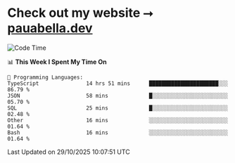 # Check out my website ⭢ [pauabella.dev](https://pauabella.dev)

<!--START_SECTION:waka-->
![Code Time](http://img.shields.io/badge/Code%20Time-4%2C927%20hrs%2045%20mins-blue)

📊 **This Week I Spent My Time On** 

```text
💬 Programming Languages: 
TypeScript               14 hrs 51 mins      ██████████████████████░░░   86.79 % 
JSON                     58 mins             █░░░░░░░░░░░░░░░░░░░░░░░░   05.70 % 
SQL                      25 mins             █░░░░░░░░░░░░░░░░░░░░░░░░   02.48 % 
Other                    16 mins             ░░░░░░░░░░░░░░░░░░░░░░░░░   01.64 % 
Bash                     16 mins             ░░░░░░░░░░░░░░░░░░░░░░░░░   01.64 % 
```


 Last Updated on 29/10/2025 10:07:51 UTC
<!--END_SECTION:waka-->
